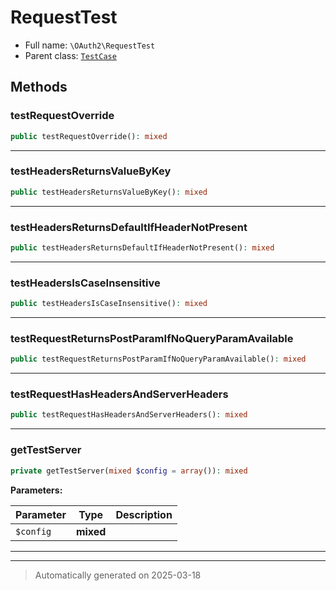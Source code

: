 
# RequestTest





* Full name: `\OAuth2\RequestTest`
* Parent class: [`TestCase`](../PHPUnit/Framework/TestCase.md)




## Methods


### testRequestOverride



```php
public testRequestOverride(): mixed
```












***

### testHeadersReturnsValueByKey



```php
public testHeadersReturnsValueByKey(): mixed
```












***

### testHeadersReturnsDefaultIfHeaderNotPresent



```php
public testHeadersReturnsDefaultIfHeaderNotPresent(): mixed
```












***

### testHeadersIsCaseInsensitive



```php
public testHeadersIsCaseInsensitive(): mixed
```












***

### testRequestReturnsPostParamIfNoQueryParamAvailable



```php
public testRequestReturnsPostParamIfNoQueryParamAvailable(): mixed
```












***

### testRequestHasHeadersAndServerHeaders



```php
public testRequestHasHeadersAndServerHeaders(): mixed
```












***

### getTestServer



```php
private getTestServer(mixed $config = array()): mixed
```








**Parameters:**

| Parameter | Type | Description |
|-----------|------|-------------|
| `$config` | **mixed** |  |





***


***
> Automatically generated on 2025-03-18
